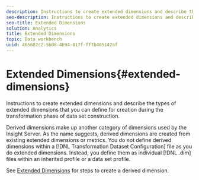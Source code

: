 ```yaml
---
description: Instructions to create extended dimensions and describe the types of extended dimensions that you can define for creation during the transformation phase of data set construction.
seo-description: Instructions to create extended dimensions and describe the types of extended dimensions that you can define for creation during the transformation phase of data set construction.
seo-title: Extended Dimensions
solution: Analytics
title: Extended Dimensions
topic: Data workbench
uuid: 465682c2-5b08-4b94-817f-ff7b405142af
---
```


# Extended Dimensions{#extended-dimensions}

Instructions to create extended dimensions and describe the types of extended dimensions that you can define for creation during the transformation phase of data set construction.

Derived dimensions make up another category of dimensions used by the Insight Server. As the name suggests, derived dimensions are created from existing extended dimensions or metrics. You do not define derived dimensions within a [!DNL Transformation Dataset Configuration] file as you do extended dimensions. Instead, you define them as individual [!DNL .dim] files within an inherited profile or a data set profile.

See [Extended Dimensions](https://marketing.adobe.com/resources/help/en_US/insight/client/c_dvrd_dim.html) for steps to create a derived dimension. 
